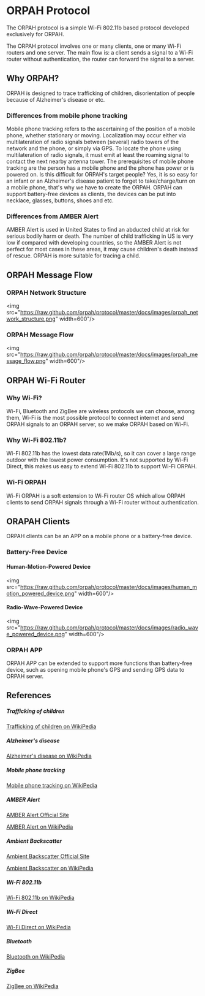 ORPAH Protocol
==============

The ORPAH protocol is a simple Wi-Fi 802.11b based protocol developed exclusively for ORPAH.

The ORPAH protocol involves one or many clients, one or many Wi-Fi routers and one server.
The main flow is: a client sends a signal to a Wi-Fi router without authentication, the router can forward the signal to a server.


## Why ORPAH?
ORPAH is designed to trace trafficking of children, disorientation of people because of Alzheimer's disease or etc.

### Differences from mobile phone tracking
Mobile phone tracking refers to the ascertaining of the position of a mobile phone, whether stationary or moving. Localization may occur either via multilateration of radio signals between (several) radio towers of the network and the phone, or simply via GPS. To locate the phone using multilateration of radio signals, it must emit at least the roaming signal to contact the next nearby antenna tower. The prerequisites of mobile phone tracking are the person has a mobile phone and the phone has power or is powered on. Is this difficult for ORPAH's target people? Yes, it is so easy for an infant or an Alzheimer's disease patient to forget to take/charge/turn on a mobile phone, that's why we have to create the ORPAH. ORPAH can support battery-free devices as clients, the devices can be put into necklace, glasses, buttons, shoes and etc.

### Differences from AMBER Alert
AMBER Alert is used in United States to find an abducted child at risk for serious bodily harm or death. The number of child trafficking in US is very low if compared with developing countries, so the AMBER Alert is not perfect for most cases in these areas, it may cause children's death instead of rescue. ORPAH is more suitable for tracing a child.


## ORPAH Message Flow
### ORPAH Network Structure
<img src="https://raw.github.com/orpah/protocol/master/docs/images/orpah_network_structure.png" width=600"/>

### ORPAH Message Flow
<img src="https://raw.github.com/orpah/protocol/master/docs/images/orpah_message_flow.png" width=600"/>


## ORPAH Wi-Fi Router
### Why Wi-Fi?
Wi-Fi, Bluetooth and ZigBee are wireless protocols we can choose, among them, Wi-Fi is the most possible protocol to connect internet and send ORPAH signals to an ORPAH server, so we make ORPAH based on Wi-Fi.

### Why Wi-Fi 802.11b?
Wi-Fi 802.11b has the lowest data rate(1Mb/s), so it can cover a large range outdoor with the lowest power consumption. It's not supported by Wi-Fi Direct, this makes us easy to extend Wi-Fi 802.11b to support Wi-Fi ORPAH.

### Wi-Fi ORPAH
Wi-Fi ORPAH is a soft extension to Wi-Fi router OS which allow ORPAH clients to send ORPAH signals through a Wi-Fi router without authentication.


## ORAPAH Clients
ORPAH clients can be an APP on a mobile phone or a battery-free device.

### Battery-Free Device
#### Human-Motion-Powered Device
<img src="https://raw.github.com/orpah/protocol/master/docs/images/human_motion_powered_device.png" width=600"/>

#### Radio-Wave-Powered Device
<img src="https://raw.github.com/orpah/protocol/master/docs/images/radio_wave_powered_device.png" width=600"/>

### ORPAH APP
ORPAH APP can be extended to support more functions than battery-free device, such as opening mobile phone's GPS and sending GPS data to ORPAH server.


## References
##### Trafficking of children
[Trafficking of children on WikiPedia](https://en.wikipedia.org/wiki/Trafficking_of_children)

##### Alzheimer's disease
[Alzheimer's disease on WikiPedia](https://en.wikipedia.org/wiki/Alzheimer%27s_disease)

##### Mobile phone tracking
[Mobile phone tracking on WikiPedia](https://en.wikipedia.org/wiki/Mobile_phone_tracking)

##### AMBER Alert
[AMBER Alert Official Site](http://www.amberalert.gov/)

[AMBER Alert on WikiPedia](https://en.wikipedia.org/wiki/AMBER_Alert)

##### Ambient Backscatter
[Ambient Backscatter Official Site](http://abc.cs.washington.edu/)

[Ambient Backscatter on WikiPedia](https://en.wikipedia.org/wiki/Ambient_backscatter)

##### Wi-Fi 802.11b
[Wi-Fi 802.11b on WikiPedia](https://en.wikipedia.org/wiki/IEEE_802.11#802.11b)

##### Wi-Fi Direct
[Wi-Fi Direct on WikiPedia](https://en.wikipedia.org/wiki/Wi-Fi_Direct)

##### Bluetooth
[Bluetooth on WikiPedia](https://en.wikipedia.org/wiki/Bluetooth)

##### ZigBee
[ZigBee on WikiPedia](https://en.wikipedia.org/wiki/ZigBee)
